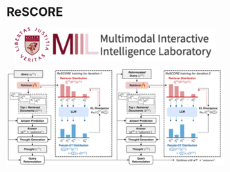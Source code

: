 # ReSCORE

<p align="center">
  <img src="assets/emblem_1.png" alt="korea" height="80">
  <img src="assets/miil_logo.png" alt="miil" height="80">
</p>

![Figure](assets/figure.png)
